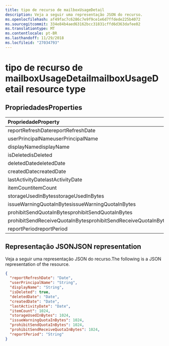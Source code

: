 ```yaml
---
title: tipo de recurso de mailboxUsageDetail
description: Veja a seguir uma representação JSON do recurso.
ms.openlocfilehash: af49fac7c6286c7e9f9ce1e6d7ffdede225b4072
ms.sourcegitcommit: 334e84b4aed63162bcc31831cffd6d363dafee02
ms.translationtype: MT
ms.contentlocale: pt-BR
ms.lasthandoff: 11/29/2018
ms.locfileid: "27034793"
---
```

# <a name="mailboxusagedetail-resource-type"></a><span data-ttu-id="3b008-103">tipo de recurso de mailboxUsageDetail</span><span class="sxs-lookup"><span data-stu-id="3b008-103">mailboxUsageDetail resource type</span></span>

## <a name="properties"></a><span data-ttu-id="3b008-104">Propriedades</span><span class="sxs-lookup"><span data-stu-id="3b008-104">Properties</span></span>

| <span data-ttu-id="3b008-105">Propriedade</span><span class="sxs-lookup"><span data-stu-id="3b008-105">Property</span></span>                        | <span data-ttu-id="3b008-106">Tipo</span><span class="sxs-lookup"><span data-stu-id="3b008-106">Type</span></span>    |
| :------------------------------ | :------ |
| <span data-ttu-id="3b008-107">reportRefreshDate</span><span class="sxs-lookup"><span data-stu-id="3b008-107">reportRefreshDate</span></span>               | <span data-ttu-id="3b008-108">Data</span><span class="sxs-lookup"><span data-stu-id="3b008-108">Date</span></span>    |
| <span data-ttu-id="3b008-109">userPrincipalName</span><span class="sxs-lookup"><span data-stu-id="3b008-109">userPrincipalName</span></span>               | <span data-ttu-id="3b008-110">String</span><span class="sxs-lookup"><span data-stu-id="3b008-110">String</span></span>  |
| <span data-ttu-id="3b008-111">displayName</span><span class="sxs-lookup"><span data-stu-id="3b008-111">displayName</span></span>                     | <span data-ttu-id="3b008-112">String</span><span class="sxs-lookup"><span data-stu-id="3b008-112">String</span></span>  |
| <span data-ttu-id="3b008-113">isDeleted</span><span class="sxs-lookup"><span data-stu-id="3b008-113">isDeleted</span></span>                       | <span data-ttu-id="3b008-114">Booliano</span><span class="sxs-lookup"><span data-stu-id="3b008-114">Boolean</span></span> |
| <span data-ttu-id="3b008-115">deletedDate</span><span class="sxs-lookup"><span data-stu-id="3b008-115">deletedDate</span></span>                     | <span data-ttu-id="3b008-116">Data</span><span class="sxs-lookup"><span data-stu-id="3b008-116">Date</span></span>    |
| <span data-ttu-id="3b008-117">createdDate</span><span class="sxs-lookup"><span data-stu-id="3b008-117">createdDate</span></span>                     | <span data-ttu-id="3b008-118">Data</span><span class="sxs-lookup"><span data-stu-id="3b008-118">Date</span></span>    |
| <span data-ttu-id="3b008-119">lastActivityDate</span><span class="sxs-lookup"><span data-stu-id="3b008-119">lastActivityDate</span></span>                | <span data-ttu-id="3b008-120">Data</span><span class="sxs-lookup"><span data-stu-id="3b008-120">Date</span></span>    |
| <span data-ttu-id="3b008-121">itemCount</span><span class="sxs-lookup"><span data-stu-id="3b008-121">itemCount</span></span>                       | <span data-ttu-id="3b008-122">Int64</span><span class="sxs-lookup"><span data-stu-id="3b008-122">Int64</span></span>   |
| <span data-ttu-id="3b008-123">storageUsedInBytes</span><span class="sxs-lookup"><span data-stu-id="3b008-123">storageUsedInBytes</span></span>              | <span data-ttu-id="3b008-124">Int64</span><span class="sxs-lookup"><span data-stu-id="3b008-124">Int64</span></span>   |
| <span data-ttu-id="3b008-125">issueWarningQuotaInBytes</span><span class="sxs-lookup"><span data-stu-id="3b008-125">issueWarningQuotaInBytes</span></span>        | <span data-ttu-id="3b008-126">Int64</span><span class="sxs-lookup"><span data-stu-id="3b008-126">Int64</span></span>   |
| <span data-ttu-id="3b008-127">prohibitSendQuotaInBytes</span><span class="sxs-lookup"><span data-stu-id="3b008-127">prohibitSendQuotaInBytes</span></span>        | <span data-ttu-id="3b008-128">Int64</span><span class="sxs-lookup"><span data-stu-id="3b008-128">Int64</span></span>   |
| <span data-ttu-id="3b008-129">prohibitSendReceiveQuotaInBytes</span><span class="sxs-lookup"><span data-stu-id="3b008-129">prohibitSendReceiveQuotaInBytes</span></span> | <span data-ttu-id="3b008-130">Int64</span><span class="sxs-lookup"><span data-stu-id="3b008-130">Int64</span></span>   |
| <span data-ttu-id="3b008-131">reportPeriod</span><span class="sxs-lookup"><span data-stu-id="3b008-131">reportPeriod</span></span>                    | <span data-ttu-id="3b008-132">String</span><span class="sxs-lookup"><span data-stu-id="3b008-132">String</span></span>  |

## <a name="json-representation"></a><span data-ttu-id="3b008-133">Representação JSON</span><span class="sxs-lookup"><span data-stu-id="3b008-133">JSON representation</span></span>

<span data-ttu-id="3b008-134">Veja a seguir uma representação JSON do recurso.</span><span class="sxs-lookup"><span data-stu-id="3b008-134">The following is a JSON representation of the resource.</span></span>

<!-- {
  "blockType": "resource",
  "@odata.type": "microsoft.graph.mailboxUsageDetail"
} -->

```json
{
  "reportRefreshDate": "Date", 
  "userPrincipalName": "String", 
  "displayName": "String", 
  "isDeleted": true, 
  "deletedDate": "Date", 
  "createdDate": "Date", 
  "lastActivityDate": "Date", 
  "itemCount": 1024, 
  "storageUsedInBytes": 1024, 
  "issueWarningQuotaInBytes": 1024, 
  "prohibitSendQuotaInBytes": 1024, 
  "prohibitSendReceiveQuotaInBytes": 1024, 
  "reportPeriod": "String"
}
```
